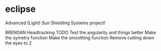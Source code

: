 # eclipse
Advanced (Light) Sun Shielding Systems project! 


BRENDAN Headtracking TODO
Test the angularity and things better
Make the symetry function
Make the smoothing function
Remove cutting down the eyes to 2
